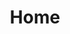 ---
title: "Home"
content_blocks:
  - _bookshop_name: "big-hero"
    heading: "Material Handling as a Service for logistics and industrial companies"
    postheading: "With our proprietary technology, we are helping to tackle employee shortages and improve material handling throughput in any type of environment."
    background_image: "/images/bg/group.webp"
    link_main:
      text: "Learn more"
      url: "#"
    link_secondary:
      text: "Contact us"
      url: "/contact"
  - _bookshop_name: "intro"
    preheading: "We are creative & expert people"
    heading: "We work with business & provide solution to client with their business problem"
    sections:
      - title: "Modern & Responsive design"
        icon: "ti-desktop"
        content: "Lorem ipsum dolor sit amet, consectetur adipisicing elit. Odit, ducimus."
      - title: "Awarded licensed company"
        icon: "ti-medall"
        content: "Lorem ipsum dolor sit amet, consectetur adipisicing elit. Odit, ducimus."
      - title: "Build your website Professionally"
        icon: "ti-layers"
        content: "Lorem ipsum dolor sit amet, consectetur adipisicing elit. Odit, ducimus."
  - _bookshop_name: "about"
    preheading: "What we are"
    heading: "We are dynamic team of creative people"
    subheading: "We are Perfect Solution"
    content: "We provide consulting services in the area of IFRS and management reporting, helping companies to reach their highest level. We optimize business processes, making them easier."
    background_image: "/images/about/home-8.jpg"
    link:
      text: "Get started"
      url: "#"
  - _bookshop_name: "counter"
    numbers:
      - number: 1730
        suffix: "+"
        text: "Projects Done"
      - number: 125
        suffix: "M"
        text: "Users Worldwide"
      - number: 39
        suffix: ""
        text: "Available Countries"
      - number: 14
        suffix: ""
        text: "Awards Won"
  - _bookshop_name: "services"
    preheading: "Our Services"
    heading: "We provide a wide range of creative services"
    sections:
      - title: "Web development"
        icon: "ti-desktop"
        content: "A digital agency isn't here to replace your internal team, we're here to partner."
      - title: "Interface Design"
        icon: "ti-layers"
        content: "A digital agency isn't here to replace your internal team, we're here to partner."
      - title: "Business Consulting"
        icon: "ti-bar-chart"
        content: "A digital agency isn't here to replace your internal team, we're here to partner."
      - title: "Branding"
        icon: "ti-vector"
        content: "A digital agency isn't here to replace your internal team, we're here to partner."
      - title: "App development"
        icon: "ti-android"
        content: "A digital agency isn't here to replace your internal team, we're here to partner."
      - title: "Content creation"
        icon: "ti-pencil-alt"
        content: "A digital agency isn't here to replace your internal team, we're here to partner."
  - _bookshop_name: "cta"
    background_image: "/images/bg/home-3.jpg"
    preheading: "Our Services"
    heading: "We provide a wide range of creative services"
    content: "Have any project on mind? For immidiate support:"
    phone: "+23 876 65 455"
---
